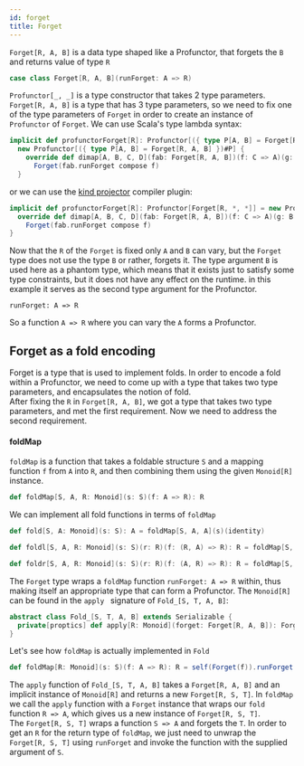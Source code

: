 ```yaml
---
id: forget
title: Forget
---
```


`Forget[R, A, B]` is a data type shaped like a Profunctor, that forgets the `B` and returns value of type `R`

```scala
case class Forget[R, A, B](runForget: A => R)
```

`Profunctor[_, _]` is a type constructor that takes 2 type parameters. `Forget[R, A, B]` is a type that has 3 type parameters, so we need
to fix one of the type parameters of `Forget` in order to create an instance of `Profunctor` of `Forget`. We can use Scala's type lambda syntax:

```scala
implicit def profunctorForget[R]: Profunctor[({ type P[A, B] = Forget[R, A, B] })#P] = 
  new Profunctor[({ type P[A, B] = Forget[R, A, B] })#P] {
    override def dimap[A, B, C, D](fab: Forget[R, A, B])(f: C => A)(g: B => D): Forget[R, C, D] =
      Forget(fab.runForget compose f)
  }
```

or we can use the <a href="https://github.com/typelevel/kind-projector" target="_blank">kind projector</a> compiler plugin:

```scala
implicit def profunctorForget[R]: Profunctor[Forget[R, *, *]] = new Profunctor[Forget[R, *, *]] {
  override def dimap[A, B, C, D](fab: Forget[R, A, B])(f: C => A)(g: B => D): Forget[R, C, D] =
    Forget(fab.runForget compose f)
}
```

Now that the `R` of the `Forget` is fixed only `A` and `B` can vary, but the `Forget` type does not use the type `B` or rather, 
forgets it. The type argument `B` is used here as a phantom type, which means that it exists just to
satisfy some type constraints, but it does not have any effect on the runtime. in this example it serves as the second type argument for the Profunctor.

 
```
runForget: A => R
```

So a function `A => R` where you can vary the `A` forms a Profunctor.

## Forget as a fold encoding

Forget is a type that is used to implement folds. In order to encode a fold within a Profunctor, we need to come up with a type 
that takes two type parameters, and encapsulates the notion of fold.<br/>
After fixing the `R` in `Forget[R, A, B]`, we got a type that takes two type parameters, and met the first requirement. Now we need 
to address the second requirement.<br/> 

#### foldMap

`foldMap` is a function that takes a foldable structure `S` and a mapping function `f` from `A` into `R`, and then
combining them using the given `Monoid[R]` instance.
                                
```scala
def foldMap[S, A, R: Monoid](s: S)(f: A => R): R
```

We can implement all fold functions in terms of `foldMap` 

```scala
def fold[S, A: Monoid](s: S): A = foldMap[S, A, A](s)(identity)

def foldl[S, A, R: Monoid](s: S)(r: R)(f: (R, A) => R): R = foldMap[S, A, R](s)(f(r, _))

def foldr[S, A, R: Monoid](s: S)(r: R)(f: (A, R) => R): R = foldMap[S, A, R](s)(f(_, r))
```

The `Forget` type wraps a `foldMap` function `runForget: A => R` within, thus making itself an appropriate
type that can form a Profunctor. The `Monoid[R]` can be found in the `apply ` signature of `Fold_[S, T, A, B]`:

```scala
abstract class Fold_[S, T, A, B] extends Serializable {
  private[proptics] def apply[R: Monoid](forget: Forget[R, A, B]): Forget[R, S, T]
}
```

Let's see how `foldMap` is actually implemented in `Fold`

```scala
def foldMap[R: Monoid](s: S)(f: A => R): R = self(Forget(f)).runForget(s)
```

The `apply` function of `Fold_[S, T, A, B]` takes a `Forget[R, A, B]` and an implicit instance of `Monoid[R]` and returns
a new `Forget[R, S, T]`. In `foldMap` we call the `apply` function with a `Forget` instance that wraps our `fold` function `R => A`, which gives us a new instance of `Forget[R, S, T]`.<br/>
The `Forget[R, S, T]` wraps a function `S => A` and forgets the `T`. In order to get an `R` for the return type of `foldMap`, we just need to 
unwrap the `Forget[R, S, T]` using `runForget` and invoke the function with the supplied argument of `S`.




